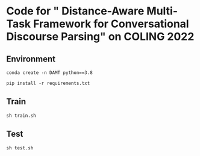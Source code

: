 #  Code for " Distance-Aware Multi-Task Framework for Conversational Discourse Parsing" on COLING 2022


## Environment

```
conda create -n DAMT python==3.8
```
```
pip install -r requirements.txt
```

## Train

```
sh train.sh
```

## Test

```
sh test.sh
```






